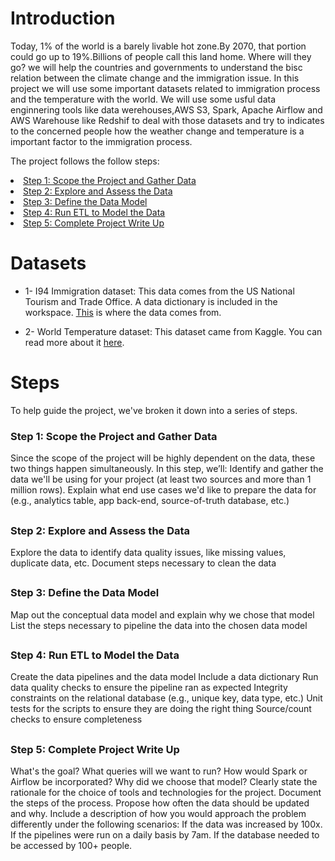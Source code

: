 
# Introduction
Today, 1% of the world is a barely livable hot zone.By 2070, that portion could go up to 19%.Billions of people call this land home.
Where will they go? we will help the countries and governments to understand the bisc relation between the climate change and the immigration issue. In this project we will use  some important datasets related to immigration process and the temperature with the world. We will use some usful data enginnering tools like data werehouses,AWS  S3,  Spark, Apache Airflow and AWS Warehouse like Redshif to deal with those datasets and try to indicates to the concerned people how the weather change and temperature is a important factor to the immigration process. 

The project follows the follow steps:

<li><a href="#s1">Step 1: Scope the Project and Gather Data</a>
<li><a href="#s2">Step 2: Explore and Assess the Data</a>
<li><a href="#s3">Step 3: Define the Data Model</a>
<li><a href="#s4">Step 4: Run ETL to Model the Data</a>
<li><a href="#s5">Step 5: Complete Project Write Up</a>

# Datasets
- 1- I94 Immigration dataset: This data comes from the US National Tourism and Trade Office. A data dictionary is included in the workspace.  [This](https://www.trade.gov/national-travel-and-tourism-office) is where the data comes from. 

- 2- World Temperature dataset: This dataset came from Kaggle. You can read more about it [here](https://www.kaggle.com/berkeleyearth/climate-change-earth-surface-temperature-data).
    
    
# Steps 
To help guide the project, we've broken it down into a series of steps.
    
<h3>Step 1: Scope the Project and Gather Data</h3><a id="s1"></a>
Since the scope of the project will be highly dependent on the data, these two things happen simultaneously. In this step, we’ll:
Identify and gather the data we'll be using for your project (at least two sources and more than 1 million rows).
Explain what end use cases we'd like to prepare the data for (e.g., analytics table, app back-end, source-of-truth database, etc.)
    

## <h3> Step 2: Explore and Assess the Data </h3><a id="s2"></a>
Explore the data to identify data quality issues, like missing values, duplicate data, etc.
Document steps necessary to clean the data
    
## <h3>Step 3: Define the Data Model</h3><a id="s3"></a>
Map out the conceptual data model and explain why we chose that model
List the steps necessary to pipeline the data into the chosen data model
    
## <h3>Step 4: Run ETL to Model the Data</h3><a id="s4"></a>
Create the data pipelines and the data model
Include a data dictionary
Run data quality checks to ensure the pipeline ran as expected
Integrity constraints on the relational database (e.g., unique key, data type, etc.)
Unit tests for the scripts to ensure they are doing the right thing
Source/count checks to ensure completeness
    
## <h3> Step 5: Complete Project Write Up  </h3><a id="s5"></a>
What's the goal? What queries will we want to run? How would Spark or Airflow be incorporated? Why did we choose that model?
Clearly state the rationale for the choice of tools and technologies for the project.
Document the steps of the process.
Propose how often the data should be updated and why.
Include a description of how you would approach the problem differently under the following scenarios:
If the data was increased by 100x.
If the pipelines were run on a daily basis by 7am.
If the database needed to be accessed by 100+ people.    
    
